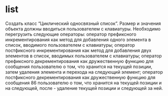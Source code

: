 # list
Создать класс “Циклический односвязный список”. Размер и значения объекта должны
вводиться пользователем с клавиатуры. Необходимо перегрузить следующие операторы: оператор
префиксного инкрементирования как метод для добавления одного элемента в список, вводимого
пользователем с клавиатуры; оператор постфиксного инкрементирования как метод для
добавления двух элементов в список, вводимых пользователем с клавиатуры; оператор
префиксного декрементирования как дружественную функцию для сообщения пользователю о
том, что хранится на текущей позиции, затем удаления элемента и перехода на следующий
элемент; оператор постфиксного декрементирования как дружественную функцию для сообщения
86
пользователю о том, что хранится на текущей позиции и на следующей, после - удаление текущей
позиции и следующей за ней.
